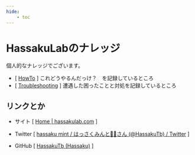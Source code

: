 ```yaml
---
hide:
    - toc
---
```


# HassakuLabのナレッジ

個人的なナレッジでございます。

- [ [HowTo](/howto/) ] これどうやるんだっけ？　を記録しているところ
- [ [Troubleshooting](/troubleshooting/) ] 遭遇した困ったことと対処を記録しているところ

## リンクとか

- サイト [ [Home | hassakulab.com](https://hassakulab.com/) ]

- Twitter [ [hassaku mint / はっさくみんと🍊🌱さん (@HassakuTb) / Twitter](https://twitter.com/HassakuTb) ]

- GitHub [ [HassakuTb (Hassaku)](https://github.com/HassakuTb) ]
